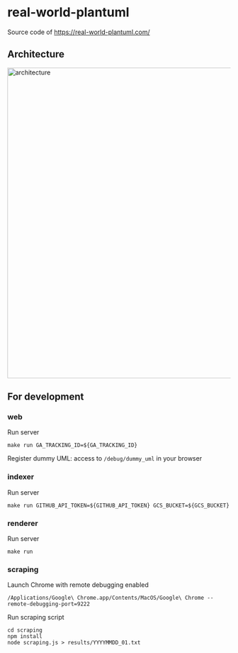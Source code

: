 real-world-plantuml
===

Source code of https://real-world-plantuml.com/

## Architecture

<img alt="architecture" src="https://github.com/yfuruyama/real-world-plantuml/blob/master/docs/architecture.png" width="700">

## For development

### web

Run server

```
make run GA_TRACKING_ID=${GA_TRACKING_ID}
```

Register dummy UML: access to `/debug/dummy_uml` in your browser

### indexer

Run server

```
make run GITHUB_API_TOKEN=${GITHUB_API_TOKEN} GCS_BUCKET=${GCS_BUCKET}
```

### renderer

Run server

```
make run
```

### scraping

Launch Chrome with remote debugging enabled

```
/Applications/Google\ Chrome.app/Contents/MacOS/Google\ Chrome --remote-debugging-port=9222
```

Run scraping script

```
cd scraping
npm install
node scraping.js > results/YYYYMMDD_01.txt
```
